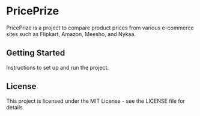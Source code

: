 # PricePrize

PricePrize is a project to compare product prices from various e-commerce sites such as Flipkart, Amazon, Meesho, and Nykaa.

## Getting Started

Instructions to set up and run the project.

## License

This project is licensed under the MIT License - see the LICENSE file for details.
